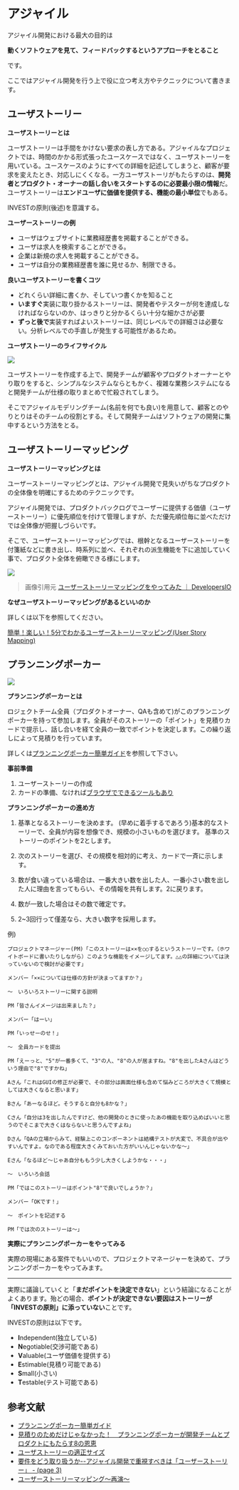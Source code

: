 # アジャイル

アジャイル開発における最大の目的は

**動くソフトウェアを見て、フィードバックするというアプローチをとること**

です。

ここではアジャイル開発を行う上で役に立つ考え方やテクニックについて書きます。


## ユーザストーリー

**ユーザストーリーとは**

ユーザストーリーは手間をかけない要求の表し方である。アジャイルなプロジェクトでは、時間のかかる形式張ったユースケースではなく、ユーザストーリーを用いている。ユースケースのようにすべての詳細を記述してしまうと、顧客が要求を変えたとき、対応しにくくなる。一方ユーザストーリがもたらすのは、**開発者とプロダクト・オーナーの話し合いをスタートするのに必要最小限の情報**だ。ユーザストーリーは**エンドユーザに価値を提供する、機能の最小単位**でもある。

INVESTの原則(後述)を意識する。



**ユーザーストーリーの例**

- ユーザはウェブサイトに業務経歴書を掲載することができる。
- ユーザは求人を検索することができる。
- 企業は新規の求人を掲載することができる。
- ユーザは自分の業務経歴書を誰に見せるか、制限できる。



**良いユーザストーリーを書くコツ**

- どれくらい詳細に書くか、そしていつ書くかを知ること
- **いますぐ**実装に取り掛かるストーリーは、開発者やテスターが何を達成しなければならないのか、はっきりと分かるくらい十分な細かさが必要
- **ずっと後で**実装すればよいストーリーは、同じレベルでの詳細さは必要ない。分析レベルでの手直しが発生する可能性があるため。



**ユーザストーリーのライフサイクル**

![](https://japan.zdnet.com/storage/2016/02/12/b3d9f50a403dbed411929e00c9eda5e4/160208_ul_4_1.jpg)

ユーザストーリーを作成する上で、開発チームが顧客やプロダクトオーナーとやり取りをすると、シンプルなシステムならともかく、複雑な業務システムになると開発チームが仕様の取りまとめで忙殺されてしまう。

そこでアジャイルモデリングチーム(名前を何でも良い)を用意して、顧客とのやりとりはそのチームの役割とする。そして開発チームはソフトウェアの開発に集中するという方法をとる。



## ユーザストーリーマッピング

**ユーザストーリーマッピングとは**

ユーザーストーリーマッピングとは、アジャイル開発で見失いがちなプロダクトの全体像を明確にするためのテクニックです。

アジャイル開発では、プロダクトバックログでユーザーに提供する価値（ユーザーストーリー）に優先順位を付けて管理しますが、ただ優先順位毎に並べただけでは全体像が把握しづらいです。

そこで、ユーザーストーリーマッピングでは、根幹となるユーザーストーリーを付箋紙などに書き出し、時系列に並べ、それぞれの派生機能を下に追加していく事で、プロダクト全体を俯瞰できる様にします。

![](https://cdn-ak.f.st-hatena.com/images/fotolife/r/ryoutaku_jo/20190729/20190729022615.png)

>画像引用元 [ユーザーストーリーマッピングをやってみた ｜ DevelopersIO](https://dev.classmethod.jp/devops/user_story_mapping/)



**なぜユーザストーリーマッピングがあるといいのか**

詳しくは以下を参照してください。

[簡単！楽しい！5分でわかるユーザーストーリーマッピング(User Story Mapping)](https://qiita.com/Koki_jp/items/6aebc73bedd0a932dcb8)



## プランニングポーカー

![](https://cdn-ak.f.st-hatena.com/images/fotolife/t/tokita93/20160803/20160803172329.jpg)

**プランニングポーカーとは**

ロジェクトチーム全員（プロダクトオーナー、QAも含めて)がこのプランニングポーカーを持って参加します。全員がそのストーリーの「ポイント」を見積りカードで提示し、話し合いを経て全員の一致でポイントを決定します。この繰り返しによって見積りを行っています。

詳しくは[プランニングポーカー簡単ガイド](https://slide.meguro.ryuzee.com/slides/25?vertical=1)を参照して下さい。



**事前準備**

1. ユーザーストーリーの作成
2. カードの準備、なければ[ブラウザでできるツールもあり](http://mamimumemoomoo.hateblo.jp/entry/2017/04/16/230913)



**プランニングポーカーの進め方**

1. 基準となるストーリーを決めます。
  (早めに着手するであろう)基本的なストーリーで、全員が内容を想像でき、規模の小さいものを選びます。
  基準のストーリーのポイントを2とします。

2. 次のストーリーを選び、その規模を相対的に考え、カードで一斉に示します。

3. 数が食い違っている場合は、一番大きい数を出した人、一番小さい数を出した人に理由を言ってもらい、その情報を共有します。2に戻ります。

4. 数が一致した場合はその数で確定です。

5. 2~3回行って僅差なら、大きい数字を採用します。

例)

```
プロジェクトマネージャー(PM)「このストーリーは××を○○するというストーリーです。（ホワイトボードに書いたりしながら）このような機能をイメージしてます。△△の詳細については決っていないので検討が必要です」

メンバー「××については仕様の方針が決まってますか？」

～　いろいろストーリーに関する説明

PM「皆さんイメージは出来ました？」

メンバー「はーい」

PM「いっせーのせ！」

～　全員カードを提出

PM「えーっと、"5"が一番多くて、"3"の人、"8"の人が居ますね。"8"を出したAさんはどういう理由で"8"ですかね」

Aさん「これはGUIの修正が必要で、その部分は画面仕様も含めて悩みどころが大きくて規模としては大きくなると思います」

Bさん「あーなるほど。そうすると自分も8かな？」

Cさん「自分は3を出したんですけど、他の開発のときに使ったあの機能を取り込めばいいと思うのでそこまで大きくはならないと思うんですよね」

Dさん「QAの立場からみて、経験上このコンポーネントは結構テストが大変で、不具合が出やすいんですよ。なのである程度大きくみておいた方がいいんじゃないかな～」

Eさん「なるほど～じゃあ自分ももう少し大きくしようかな・・・」

～　いろいろ会話

PM「ではこのストーリーはポイント"8"で良いでしょうか？」

メンバー「OKです！」

～　ポイントを記述する

PM「では次のストーリーは～」
```



**実際にプランニングポーカーをやってみる**

実際の現場にある案件でもいいので、プロジェクトマネージャーを決めて、プランニングポーカーをやってみます。

---

実際に議論していくと「**まだポイントを決定できない**」という結論になることがよくあります。殆どの場合、**ポイントが決定できない要因はストーリーが「INVESTの原則」に添っていない**ことです。

INVESTの原則は以下です。

- **I**ndependent(独立している)
- **N**egotiable(交渉可能である)
- **V**aluable(ユーザ価値を提供する)
- **E**stimable(見積り可能である)
- **S**mall(小さい)
- **T**estable(テスト可能である)



## 参考文献

- [プランニングポーカー簡単ガイド](https://slide.meguro.ryuzee.com/slides/25?vertical=1)
- [見積りのためだけじゃなかった！　プランニングポーカーが開発チームとプロダクトにもたらす8の恩恵](http://appresso.hatenablog.com/entry/2016/08/03/181355)
- [ユーザストーリーの適正サイズ](https://www.infoq.com/jp/news/2008/02/size-user-stories/)
- [要件をどう取り扱うか--アジャイル開発で重視すべきは「ユーザーストーリー」 - (page 3)](https://japan.zdnet.com/article/35077802/3/)
- [ユーザーストーリーマッピング〜再演〜](https://www.slideshare.net/fullvirtue/4-9921796)